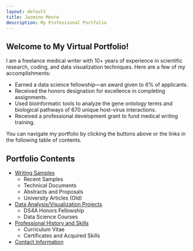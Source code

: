 ```yaml
---
layout: default
title: Jasmine Moore
description: My Professional Portfolio
---
```


## Welcome to My Virtual Portfolio!

I am a freelance medical writer with 10+ years of experience in scientific research, coding, and data visualization techniques. Here are a few of my accomplishments:
- Earned a data science fellowship—an award given to 6% of applicants.
- Received the honors designation for excellence in completing assignments.
- Used bioinformatic tools to analyze the gene ontology terms and biological pathways of 670 unique host-virus interactions.
- Received a professional development grant to fund medical writing training.

You can navigate my portfolio by clicking the buttons above or the links in the following table of contents.

## Portfolio Contents

- [Writing Samples](webpages/writing.md)
  - Recent Samples
  - Technical Documents
  - Abstracts and Proposals
  - University Articles (Old)
- [Data Analysis/Visualization Projects](webpages/data.md)
  - DS4A Honors Fellowship
  - Data Science Courses
- [Professional History and Skills](webpages/cv.md)
  - Curriculum Vitae
  - Certificates and Acquired Skills
- [Contact Information](webpages/contact.md)
